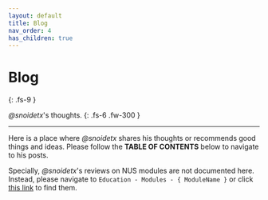 ```yaml
---
layout: default
title: Blog
nav_order: 4
has_children: true
---
```


# Blog
{: .fs-9 }

*@snoidetx*'s thoughts.
{: .fs-6 .fw-300 }

---

Here is a place where *@snoidetx* shares his thoughts or recommends good things and ideas. Please follow the **TABLE OF CONTENTS** below to navigate to his posts.

Specially, *@snoidetx*'s reviews on NUS modules are not documented here. Instead, please navigate to `Education - Modules - { ModuleName }` or click [this link](../nus/modules/) to find them.